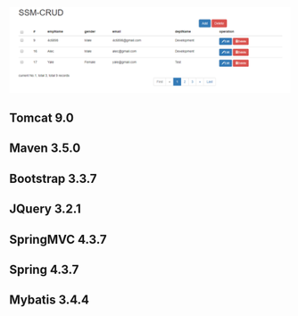 ![image](https://github.com/yanzhuIT/SSM-CRUD/raw/master/screenshots/Capture1.PNG)
## Tomcat 9.0
## Maven 3.5.0
## Bootstrap 3.3.7
## JQuery 3.2.1
## SpringMVC 4.3.7
## Spring 4.3.7
## Mybatis 3.4.4
